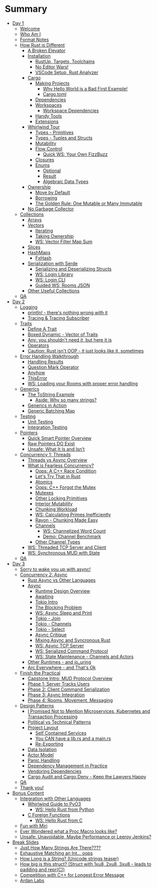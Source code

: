 # Summary

- [Day 1]()
    - [Welcome](./day1/01_intro/welcome.md)
    - [Who Am I](./day1/01_intro/herbert.md)
    - [Format Notes](./day1/01_intro/format.md)
    - [How Rust is Different](./day1/02_rust_intro/rust_different.md)
        - [A Broken Elevator](./day1/02_rust_intro/elevator.md)
        - [Installation](./day1/03_install/intro.md)
            - [RustUp, Targets, Toolchains](./day1/03_install/rustup.md)
            - [No Editor Wars!](./day1/03_install/no_editor_wars.md)
            - [VSCode Setup, Rust Analyzer](./day1/03_install/vscode.md)
        - [Cargo](./day1/04_cargo/cargo.md)
            - [Making Projects](./day1/04_cargo/cargo_new.md)
                - [Why Hello World is a Bad First Example!](./day1/04_cargo/hello_world.md)
                - [Cargo.toml](./day1/04_cargo/cargotoml.md)
            - [Dependencies](./day1/04_cargo/dependencies.md)
            - [Workspaces](./day1/04_cargo/workspaces.md)
                - [Workspace Dependencies](./day1/04_cargo/workspace_dependencies.md)
            - [Handy Tools](./day1/04_cargo/tools.md)
            - [Extensions](./day1/04_cargo/extensions.md)
        - [Whirlwind Tour](./day1/05_tour/intro.md)
            - [Types - Primitives](./day1/05_tour/types.md)
            - [Types - Tuples and Structs](./day1/05_tour/tuples_and_structs.md)
            - [Mutability](./day1/05_tour/mutability.md)
            - [Flow Control](./day1/05_tour/flow_control.md)
                - [Quick WS: Your Own FizzBuzz](./day1/05_tour/fizzbuzz.md)
            - [Closures](./day1/05_tour/closures.md)
            - [Enums](./day1/05_tour/enums1.md)
                - [Optional](./day1/05_tour/option.md)
                - [Result](./day1/05_tour/result.md)
                - [Algebraic Data Types](./day1/05_tour/algebraic_data_types.md)
        - [Ownership](./day1/06_ownership/intro.md)
            - [Move by Default](./day1/06_ownership/move.md)
            - [Borrowing](./day1/06_ownership/borrow.md)
            - [The Golden Rule: One Mutable or Many Immutable](./day1/06_ownership/golden_rule.md)
        - [No Garbage Collector](./day1/06_ownership/no_gc.md)
    - [Collections](./day1/07_collections/intro.md)
        - [Arrays](./day1/07_collections/arrays.md)
        - [Vectors](./day1/07_collections/vectors.md)
            - [Iterating](./day1/07_collections/iterating.md)
            - [Taking Ownership](./day1/07_collections/taking_ownership.md)
            - [WS: Vector Filter Map Sum](./day1/07_collections/ws_vector_filter_map_sum.md)
        - [Slices](./day1/07_collections/slices.md)
        - [HashMaps](./day1/07_collections/hashmaps.md)
            - [FxHash](./day1/07_collections/fxhash.md)
        - [Serialization with Serde](./day1/08_serialization/intro.md)
            - [Serializing and Deserializing Structs](./day1/08_serialization/structs.md)
            - [WS: Login Library](./day1/08_serialization/ws_login_library.md)
            - [WS: Login CLI](./day1/08_serialization/ws_login_cli.md)
            - [Guided WS: Rooms JSON](./day1/08_serialization/ws_rooms.md)
        - [Other Useful Collections](./day1/07_collections/other.md)
    - [QA](./day1/wrapup.md)
- [Day 2](./day2/intro.md)
    - [Logging](./day2/logging/intro.md)
        - [println! - there's nothing wrong with it](./day2/logging/println.md)
        - [Tracing & Tracing Subscriber](./day2/logging/tracing.md)
    - [Traits](./day2/traits/intro.md)
        - [Define A Trait](./day2/traits/define.md)
        - [Boxed Dynamic - Vector of Traits](./day2/traits/box_dyn.md)
        - [Any: you shouldn't need it, but here it is](./day2/traits/any.md)
        - [Operators](./day2/traits/operators.md)
        - [Caution: Rust isn't OOP - it just looks like it, sometimes](./day2/traits/caution.md)
    - [Error Handling Walkthrough](./day2/error_handling/intro.md)
        - [Handling Results](./day2/error_handling/handling_results.md)
        - [Question Mark Operator](./day2/error_handling/question_mark.md)
        - [Anyhow](./day2/error_handling/anyhow.md)
        - [ThisError](./day2/error_handling/thiserror.md)
        - [WS: Loading your Rooms with proper error handling](./day2/error_handling/ws_rooms.md)
    - [Generics](./day2/generics/intro.md)
        - [The ToString Example](./day2/generics/to_string.md)
            - [Aside: Why so many strings?](./day2/generics/why_strings.md)
        - [Generics in Action](./day2/generics/generics_in_action.md)
        - [Generic Batching Map](./day2/generics/batch_map.md)    
    - [Testing](./day2/testing/intro.md)
        - [Unit Testing](./day2/testing/unit_testing.md)
        - [Integration Testing](./day2/testing/integration_testing.md)
    - [Pointers](./day2/pointers/intro.md)
        - [Quick Smart Pointer Overview](./day2/pointers/smart_pointers.md)
        - [Raw Pointers DO Exist](./day2/pointers/raw_pointers.md)
        - [Unsafe: What It Is and Isn’t](./day2/pointers/unsafe.md)
    - [Concurrency 1: Threads](./day2/threads/intro.md)
        - [Threads vs Async Overview](./day2/threads/threads_vs_async.md)
        - [What is Fearless Concurrency?](./day2/threads/fearless_concurrency.md)
            - [Oops: A C++ Race Condition](./day2/threads/c_race_condition.md)
            - [Let's Try That in Rust](./day2/threads/rust_race_condition.md)
            - [Atomics](./day2/threads/atomics.md)
            - [Oops: C++ Forgot the Mutex](./day2/threads/c_mutex.md)
            - [Mutexes](./day2/threads/mutexes.md)
            - [Other Locking Primitives](./day2/threads/other_locking.md)                
            - [Interior Mutability](./day2/threads/interior_mutability.md)
            - [Chunking Workload](./day2/threads/chunking_workload.md)
            - [WS: Calculating Primes Inefficiently](./day2/threads/ws_primes.md)
            - [Rayon - Chunking Made Easy](./day2/threads/rayon.md)
            - [Channels](./day2/threads/channels.md)
                - [WS: Channelized Word Count]()
                - [Demo: Channel Benchmark](./day2/threads/channel_benchmark.md)
            - [Other Channel Types](./day2/threads/other_channel_types.md)
        - [WS: Threaded TCP Server and Client](./day2/threads/ws_tcp_server.md)
        - [WS: Synchronous MUD with State](./day2/threads/ws_tcp_server_state.md)
    - [QA](./day2/wrapup.md)
- [Day 3]()
    - [Sorry to wake you up with async!]()
    - [Concurrency 2: Async]()
        - [Rust Async vs Other Languages]()
        - [Async]()
            - [Runtime Design Overview]()
            - [Awaiting]()
            - [Tokio Intro]()
            - [The Blocking Problem]()
            - [WS: Async Sleep and Print]()
            - [Tokio - Join]()
            - [Tokio - Channels]()
            - [Tokio - Select]()
            - [Async Critique]()
            - [Mixing Async and Syncronous Rust]()
            - [WS: Async TCP Server]()
            - [WS: Serialized Command Protocol]()
            - [WS: State Maintenance - Channels and Actors]()
        - [Other Runtimes - and io_uring]()
        - [Arc Everywhere - and That's Ok]()
    - [Finish the Practical]()
        - [Capstone Intro: MUD Protocol Overview]()
        - [Phase 1: Server Tracks Users]()
        - [Phase 2: Client Command Serialization]()
        - [Phase 3: Async Integration]()
        - [Phase 4: Rooms, Movement, Messaging]()
    - [Design Patterns]()
        - [I Promised Not to Mention Microservices, Kubernetes and Transaction Processing]()
        - [Political vs Technical Patterns]()
        - [Project Layout]()
            - [Self Contained Services]()
            - [You CAN have a lib.rs and a main.rs]()
            - [Re-Exporting]()
        - [Data Isolation]()
        - [Actor Model]()
        - [Panic Handling]()
        - [Dependency Management in Practice]()
        - [Vendoring Dependencies]()
        - [Cargo Audit and Cargo Deny - Keep the Lawyers Happy]()
    - [QA]()
    - [Thank you!]()
- [Bonus Content]()
    - [Integration with Other Languages]()
        - [Whirlwind Guide to PyO3]()
            - [WS: Hello Rust from Python]()
        - [C Foreign Functions]()
            - [WS: Hello Rust from C]()
    - [Fun with Miri]()
    - [Ever Wondered what a Proc Macro looks like?]()
    - [Unsafe: Unavoidable, Maybe Performance or Leeroy Jenkins?]()
- [Break Slides]()
    - [Just How Many Strings Are There????]()
    - [Exhaustive Matching an Int... oops]()
    - [How Long is a String? (Unicode strings teaser)]()
    - [How big is this struct? (Struct with 1xu8, 2xu8, 3xu8 - leads to padding and repr(C))]()
    - [Competition with C++ for Longest Error Message]()
    - [Ardan Labs]()
